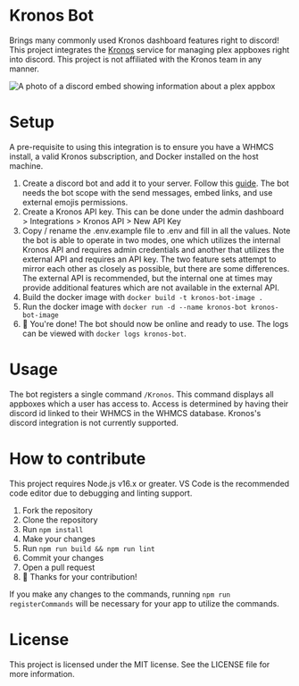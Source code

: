 # Kronos Bot 
Brings many commonly used Kronos dashboard features right to discord! This project integrates the [Kronos](https://kronosapp.io/) service for managing plex appboxes right into discord. This project is not affiliated with the Kronos team in any manner.


![A photo of a discord embed showing information about a plex appbox](https://media.discordapp.net/attachments/954439411435724873/1106321313968169000/image.png?width=500&height=400)

# Setup
A pre-requisite to using this integration is to ensure you have a WHMCS install, a valid Kronos subscription, and Docker installed on the host machine.

1. Create a discord bot and add it to your server. Follow this [guide](https://discordpy.readthedocs.io/en/stable/discord.html). The bot needs the bot scope with the send messages, embed links, and use external emojis permissions.
2. Create a Kronos API key. This can be done under the admin dashboard > Integrations > Kronos API > New API Key
3. Copy / rename the .env.example file to .env and fill in all the values. Note the bot is able to operate in two modes, one which utilizes the internal Kronos API and requires admin credentials and another that utilizes the external API and requires an API key. The two feature sets attempt to mirror each other as closely as possible, but there are some differences. The external API is recommended, but the internal one at times may provide additional features which are not available in the external API.
4. Build the docker image with `docker build -t kronos-bot-image .`
5. Run the docker image with `docker run -d --name kronos-bot kronos-bot-image`
6. 🎉 You're done! The bot should now be online and ready to use. The logs can be viewed with `docker logs kronos-bot`.

# Usage
The bot registers a single command `/Kronos`. This command displays all appboxes which a user has access to. Access is determined by having their discord id linked to their WHMCS in the WHMCS database. Kronos's discord integration is not currently supported.

# How to contribute
This project requires Node.js v16.x or greater. VS Code is the recommended code editor due to debugging and linting support.
1. Fork the repository
2. Clone the repository
3. Run `npm install`
4. Make your changes
5. Run `npm run build && npm run lint`
6. Commit your changes
7. Open a pull request
8. 🎉 Thanks for your contribution!

If you make any changes to the commands, running `npm run registerCommands` will be necessary for your app to utilize the commands.

# License
This project is licensed under the MIT license. See the LICENSE file for more information.